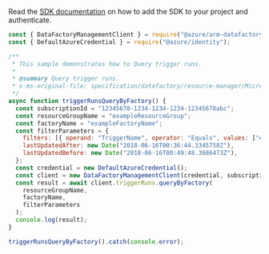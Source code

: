 Read the [SDK documentation](https://github.com/Azure/azure-sdk-for-js/blob/%40azure%2Farm-datafactory_10.6.0/sdk/datafactory/arm-datafactory/README.md) on how to add the SDK to your project and authenticate.

```javascript
const { DataFactoryManagementClient } = require("@azure/arm-datafactory");
const { DefaultAzureCredential } = require("@azure/identity");

/**
 * This sample demonstrates how to Query trigger runs.
 *
 * @summary Query trigger runs.
 * x-ms-original-file: specification/datafactory/resource-manager/Microsoft.DataFactory/stable/2018-06-01/examples/TriggerRuns_QueryByFactory.json
 */
async function triggerRunsQueryByFactory() {
  const subscriptionId = "12345678-1234-1234-1234-12345678abc";
  const resourceGroupName = "exampleResourceGroup";
  const factoryName = "exampleFactoryName";
  const filterParameters = {
    filters: [{ operand: "TriggerName", operator: "Equals", values: ["exampleTrigger"] }],
    lastUpdatedAfter: new Date("2018-06-16T00:36:44.3345758Z"),
    lastUpdatedBefore: new Date("2018-06-16T00:49:48.3686473Z"),
  };
  const credential = new DefaultAzureCredential();
  const client = new DataFactoryManagementClient(credential, subscriptionId);
  const result = await client.triggerRuns.queryByFactory(
    resourceGroupName,
    factoryName,
    filterParameters
  );
  console.log(result);
}

triggerRunsQueryByFactory().catch(console.error);
```
